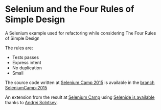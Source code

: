 # Selenium and the Four Rules of Simple Design

A Selenium example used for refactoring while considering The Four Rules of Simple Design

The rules are: 

* Tests passes
* Express intent
* No duplication
* Small

The source code written at [Selenium Camp 2015](http://seleniumcamp.com/) is available in the 
[branch SeleniumCamp-2015](https://github.com/tsundberg/Selenium-and-the-Four-Rules-of-Simple-Design/tree/SeleniumCamp-2015)

An extension from the result at [Selenium Camp](http://seleniumcamp.com/) using [Selenide is available](https://github.com/tsundberg/Selenium-and-the-Four-Rules-of-Simple-Design/tree/Selenide-example)
thanks to [Andrei Solntsev](https://github.com/asolntsev).
